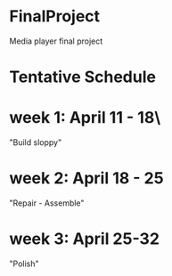 # FinalProject
Media player final project


# Tentative Schedule

# week 1: April 11 - 18\
"Build sloppy"

# week 2: April 18 - 25
"Repair - Assemble"

# week 3: April 25-32
"Polish"
